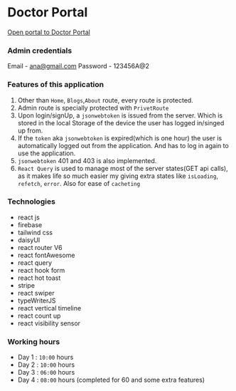 # Doctor Portal

[Open portal to Doctor Portal](https://doctor-protal-cc252.web.app/)

### Admin credentials

Email - ana@gmail.com
Password - 123456A@2

### Features of this application


1. Other than `Home`, `Blogs`,`About`  route, every route is protected.
2. Admin route is specially protected with `PrivetRoute`
4. Upon login/signUp, a `jsonwebtoken` is issued from the server. Which is stored in the local Storage of the device the user has logged in/singed up from.
5. If the `token` aka `jsonwebtoken` is expired(which is one hour) the user is automatically logged out from the application. And has to log in again to use the application.
6. `jsonwebtoken` 401 and 403 is also implemented.
7. `React Query` is used to manage most of the server states(GET api calls), as it makes life so much easier my giving extra states like `isLoading`, `refetch`, `error`. Also for ease of `cacheting`

### Technologies

- react js
- firebase
- tailwind css
- daisyUI
- react router V6
- react fontAwesome
- react query
- react hook form
- react hot toast
- stripe
- react swiper
- typeWriterJS
- react vertical timeline
- react count up
- react visibility sensor

### Working hours

- Day 1 : `10:00` hours
- Day 2 : `10:00` hours
- Day 3 : `06:00` hours
- Day 4 : `08:00` hours (completed for 60 and some extra features)
